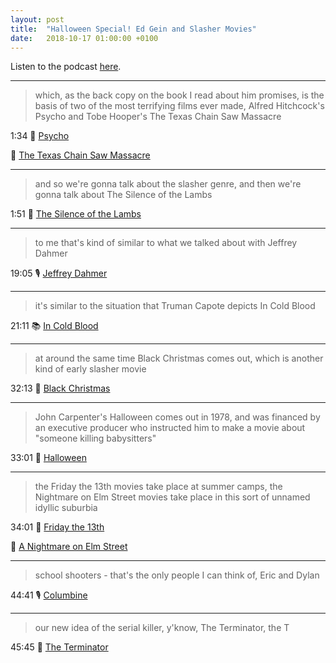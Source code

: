 ```yaml
---
layout: post
title:  "Halloween Special! Ed Gein and Slasher Movies"
date:   2018-10-17 01:00:00 +0100
---
```

Listen to the podcast [here](https://podcasts.apple.com/us/podcast/the-satanic-panic/id1380008439?i=1000465289932).

----

> which, as the back copy on the book I read about him promises, is the basis of two of the most terrifying films ever made, Alfred Hitchcock's Psycho and Tobe Hooper's The Texas Chain Saw Massacre

1:34 🎥 [Psycho](https://en.wikipedia.org/wiki/Psycho_(1960_film))

🎥 [The Texas Chain Saw Massacre](https://en.wikipedia.org/wiki/The_Texas_Chain_Saw_Massacre)

----

> and so we're gonna talk about the slasher genre, and then we're gonna talk about The Silence of the Lambs

1:51 🎥 [The Silence of the Lambs](https://en.wikipedia.org/wiki/The_Silence_of_the_Lambs_(film))

----

> to me that's kind of similar to what we talked about with Jeffrey Dahmer

19:05 🎙️ [Jeffrey Dahmer](/2018/09/01/jeffrey-dahmer.html)

----

> it's similar to the situation that Truman Capote depicts In Cold Blood

21:11 📚 [In Cold Blood](https://en.wikipedia.org/wiki/In_Cold_Blood)

----

> at around the same time Black Christmas comes out, which is another kind of early slasher movie

32:13 🎥 [Black Christmas](https://en.wikipedia.org/wiki/Black_Christmas_(1974_film))

----

> John Carpenter's Halloween comes out in 1978, and was financed by an executive producer who instructed him to make a movie about "someone killing babysitters"

33:01 🎥 [Halloween](https://en.wikipedia.org/wiki/Halloween_(1978_film))

----

> the Friday the 13th movies take place at summer camps, the Nightmare on Elm Street movies take place in this sort of unnamed idyllic suburbia

34:01 🎥 [Friday the 13th](https://en.wikipedia.org/wiki/Friday_the_13th_(franchise))

🎥 [A Nightmare on Elm Street](https://en.wikipedia.org/wiki/A_Nightmare_on_Elm_Street_(franchise))

----

> school shooters - that's the only people I can think of, Eric and Dylan

44:41 🎙️ [Columbine](/2018/09/17/columbine.html)

----

> our new idea of the serial killer, y'know, The Terminator, the T

45:45 🎥 [The Terminator](https://en.wikipedia.org/wiki/The_Terminator)
